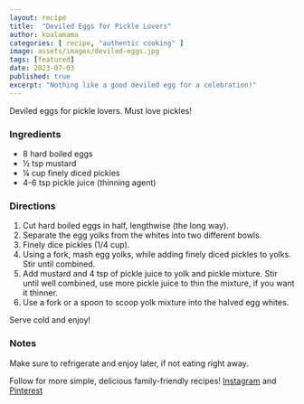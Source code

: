 ```yaml
---
layout: recipe
title:  "Deviled Eggs for Pickle Lovers"
author: koalamama
categories: [ recipe, "authentic cooking" ]
image: assets/images/deviled-eggs.jpg
tags: [featured]
date: 2023-07-03
published: true
excerpt: "Nothing like a good deviled egg for a celebration!"
---
```


Deviled eggs for pickle lovers.  Must love pickles!

### Ingredients

- 8 hard boiled eggs 
- ½ tsp mustard 
- ¼ cup finely diced pickles 
- 4-6 tsp pickle juice (thinning agent) 


### Directions

1. Cut hard boiled eggs in half, lengthwise (the long way).
2. Separate the egg yolks from the whites into two different bowls.
3. Finely dice pickles (1/4 cup).
4. Using a fork, mash egg yolks, while adding finely diced pickles to yolks. Stir until combined.
5. Add mustard and 4 tsp of pickle juice to yolk and pickle mixture. Stir until well combined, use more pickle juice to thin the mixture, if you want it thinner. 
6. Use a fork or a spoon to scoop yolk mixture into the halved egg whites. 


Serve cold and enjoy!

### Notes

Make sure to refrigerate and enjoy later, if not eating right away.


Follow for more simple, delicious family-friendly recipes! <a target="_blank" href="{{site.authors.koalamama.instagram}}">Instagram</a> and <a target="_blank" href="{{site.authors.koalamama.pinterest}}">Pinterest</a>


